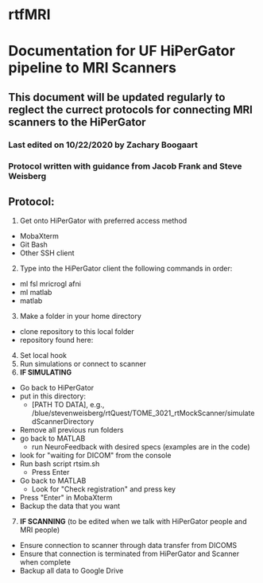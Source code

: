 # rtfMRI
# Documentation for UF HiPerGator pipeline to MRI Scanners

## This document will be updated regularly to reglect the currect protocols for connecting MRI scanners to the HiPerGator

### Last edited on 10/22/2020 by Zachary Boogaart

### Protocol written with guidance from Jacob Frank and Steve Weisberg

## **Protocol:**

1. Get onto HiPerGator with preferred access method
  - MobaXterm
  - Git Bash
  - Other SSH client
2. Type into the HiPerGator client the following commands in order:
  - ml fsl mricrogl afni
  - ml matlab
  - matlab
3. Make a folder in your home directory
  - clone repository to this local folder
  - repository found here:
4. Set local hook
5. Run simulations or connect to scanner
6. **IF SIMULATING**
  - Go back to HiPerGator
  - put in this directory:
    - [PATH TO DATA], e.g., /blue/stevenweisberg/rtQuest/TOME_3021_rtMockScanner/simulatedScannerDirectory
  - Remove all previous run folders
  - go back to MATLAB
    - run NeuroFeedback with desired specs (examples are in the code)
  - look for "waiting for DICOM" from the console
  - Run bash script rtsim.sh
    - Press Enter
  - Go back to MATLAB
    - Look for "Check registration" and press key
  - Press "Enter" in MobaXterm
  - Backup the data that you want
7. **IF SCANNING** (to be edited when we talk with HiPerGator people and MRI people)
  - Ensure connection to scanner through data transfer from DICOMS
  - Ensure that connection is terminated from HiPerGator and Scanner when complete
  - Backup all data to Google Drive
